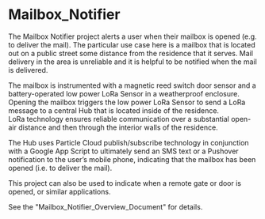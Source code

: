 # Mailbox_Notifier
The Mailbox Notifier project alerts a user when their mailbox is opened (e.g. to deliver the mail).  The particular use case here is a 
mailbox that is located out on a public street some distance from the residence that it serves.  Mail delivery in the area is unreliable and
it is helpful to be notified when the mail is delivered.  

The mailbox is instrumented with a magnetic reed switch door sensor and a battery-operated low power LoRa Sensor in a weatherproof enclosure.
Opening the mailbox triggers the low power LoRa Sensor to send a LoRa message to a central Hub that is located inside of the residence.  
LoRa technology ensures reliable communication over a substantial open-air distance and then through the interior walls of the residence.

The Hub uses Particle Cloud publish/subscribe technology in conjunction with a Google App Script to ultimately send an SMS text or a Pushover
notification to the user’s mobile phone, indicating that the mailbox has been opened (i.e. to deliver the mail).

This project can also be used to indicate when a remote gate or door is opened, or similar applications.

See the "Mailbox_Notifier_Overview_Document" for details.


